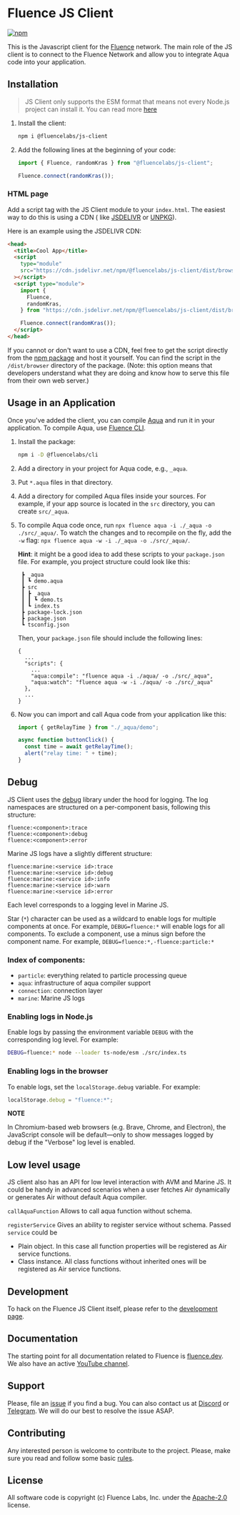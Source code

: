 # Fluence JS Client

[![npm](https://img.shields.io/npm/v/@fluencelabs/js-client?label=@fluencelabs/js-client)](https://www.npmjs.com/package/@fluencelabs/js-client)

This is the Javascript client for the [Fluence](https://fluence.network) network. The main role of the JS client is to connect to the Fluence Network and allow you to integrate Aqua code into your application.

## Installation

> JS Client only supports the ESM format that means not every Node.js project can install it.
> You can read more [here](https://nodejs.org/api/esm.html)

1. Install the client:

   ```bash
   npm i @fluencelabs/js-client
   ```

2. Add the following lines at the beginning of your code:

   ```javascript
   import { Fluence, randomKras } from "@fluencelabs/js-client";

   Fluence.connect(randomKras());
   ```

### HTML page

Add a script tag with the JS Client module to your `index.html`. The easiest way to do this is using a CDN (
like [JSDELIVR](https://www.jsdelivr.com/) or [UNPKG](https://unpkg.com/)).

Here is an example using the JSDELIVR CDN:

```html
<head>
  <title>Cool App</title>
  <script
    type="module"
    src="https://cdn.jsdelivr.net/npm/@fluencelabs/js-client/dist/browser/index.min.js"
  ></script>
  <script type="module">
    import {
      Fluence,
      randomKras,
    } from "https://cdn.jsdelivr.net/npm/@fluencelabs/js-client/dist/browser/index.min.js";

    Fluence.connect(randomKras());
  </script>
</head>
```

If you cannot or don't want to use a CDN, feel free to get the script directly from
the [npm package](https://www.npmjs.com/package/@fluencelabs/js-client) and host it yourself. You can find the script in
the `/dist/browser` directory of the package. (Note: this option means that developers understand what they are doing and know
how to serve this file from their own web server.)

## Usage in an Application

Once you've added the client, you can compile [Aqua](https://github.com/fluencelabs/aqua) and run it in your application. To compile Aqua, use [Fluence CLI](https://github.com/fluencelabs/cli).

1. Install the package:

   ```bash
   npm i -D @fluencelabs/cli
   ```

2. Add a directory in your project for Aqua code, e.g., `_aqua`.

3. Put `*.aqua` files in that directory.

4. Add a directory for compiled Aqua files inside your sources. For example, if your app source is located in the `src` directory, you can create `src/_aqua`.

5. To compile Aqua code once, run `npx fluence aqua -i ./_aqua -o ./src/_aqua/`. To watch the changes and to recompile on the fly, add the `-w` flag: `npx fluence aqua -w -i ./_aqua -o ./src/_aqua/`.

   **Hint**: it might be a good idea to add these scripts to your `package.json` file.
   For example, you project structure could look like this:

   ```
    ┣ _aqua
    ┃ ┗ demo.aqua
    ┣ src
    ┃ ┣ _aqua
    ┃ ┃ ┗ demo.ts
    ┃ ┗ index.ts
    ┣ package-lock.json
    ┣ package.json
    ┗ tsconfig.json
   ```

   Then, your `package.json` file should include the following lines:

   ```
   {
     ...
     "scripts": {
       ...
       "aqua:compile": "fluence aqua -i ./aqua/ -o ./src/_aqua",
       "aqua:watch": "fluence aqua -w -i ./aqua/ -o ./src/_aqua"
     },
     ...
   }
   ```

6. Now you can import and call Aqua code from your application like
   this:

   ```javascript
   import { getRelayTime } from "./_aqua/demo";

   async function buttonClick() {
     const time = await getRelayTime();
     alert("relay time: " + time);
   }
   ```

## Debug

JS Client uses the [debug](https://github.com/debug-js/debug) library under the hood for logging. The log namespaces are structured on a per-component basis, following this structure:

```
fluence:<component>:trace
fluence:<component>:debug
fluence:<component>:error
```

Marine JS logs have a slightly different structure:

```
fluence:marine:<service id>:trace
fluence:marine:<service id>:debug
fluence:marine:<service id>:info
fluence:marine:<service id>:warn
fluence:marine:<service id>:error
```

Each level corresponds to a logging level in Marine JS.

Star (`*`) character can be used as a wildcard to enable logs for multiple components at once. For example, `DEBUG=fluence:*` will enable logs for all components. To exclude a component, use a minus sign before the component name. For example, `DEBUG=fluence:*,-fluence:particle:*`

### Index of components:

- `particle`: everything related to particle processing queue
- `aqua`: infrastructure of aqua compiler support
- `connection`: connection layer
- `marine`: Marine JS logs

### Enabling logs in Node.js

Enable logs by passing the environment variable `DEBUG` with the corresponding log level. For example:

```sh
DEBUG=fluence:* node --loader ts-node/esm ./src/index.ts
```

### Enabling logs in the browser

To enable logs, set the `localStorage.debug` variable. For example:

```javascript
localStorage.debug = "fluence:*";
```

**NOTE**

In Chromium-based web browsers (e.g. Brave, Chrome, and Electron), the JavaScript console will be default—only to show
messages logged by debug if the "Verbose" log level is enabled.

## Low level usage

JS client also has an API for low level interaction with AVM and Marine JS.
It could be handy in advanced scenarios when a user fetches Air dynamically or generates Air without default Aqua compiler.

`callAquaFunction` Allows to call aqua function without schema.

`registerService` Gives an ability to register service without schema. Passed `service` could be

- Plain object. In this case all function properties will be registered as Air service functions.
- Class instance. All class functions without inherited ones will be registered as Air service functions.

## Development

To hack on the Fluence JS Client itself, please refer to the [development page](./DEVELOPING.md).

## Documentation

The starting point for all documentation related to Fluence is
[fluence.dev](https://fluence.dev/). We also have an active [YouTube channel](https://www.youtube.com/@fluencelabs).

## Support

Please, file an [issue](https://github.com/fluencelabs/js-client/issues) if you find a bug. You can also contact us at [Discord](https://discord.com/invite/5qSnPZKh7u) or [Telegram](https://t.me/fluence_project). We will do our best to resolve the issue ASAP.

## Contributing

Any interested person is welcome to contribute to the project. Please, make sure you read and follow some basic [rules](./CONTRIBUTING.md).

## License

All software code is copyright (c) Fluence Labs, Inc. under the [Apache-2.0](./LICENSE) license.
